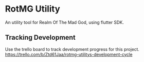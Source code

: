 # RotMG Utility

An utility tool for Realm Of The Mad God, using flutter SDK.

## Tracking Development

Use the trello board to track development progress for this project.
https://trello.com/b/Ztd61Jaa/rotmg-utilitys-development-cycle
